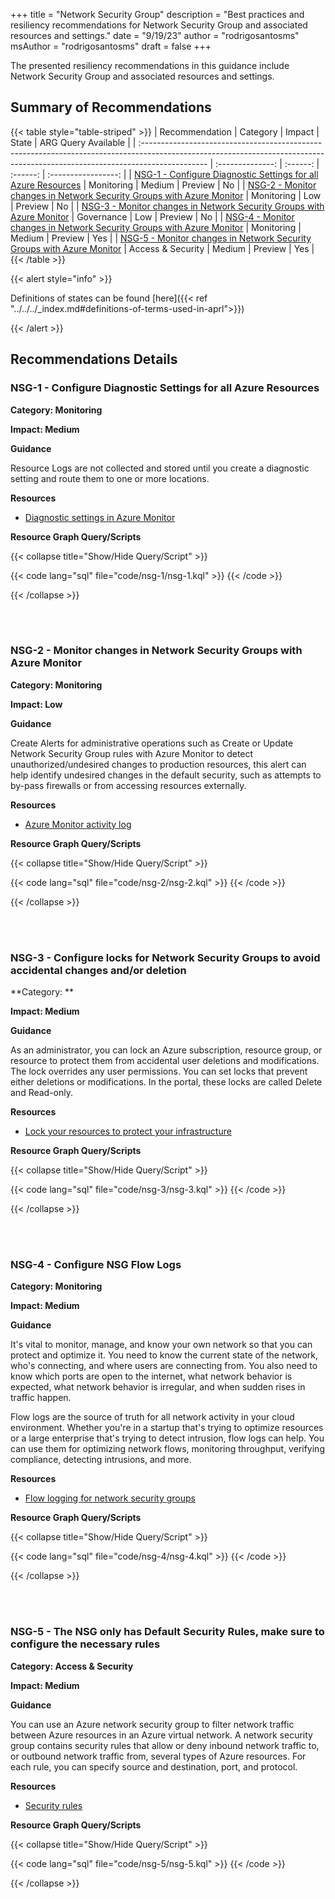 +++
title = "Network Security Group"
description = "Best practices and resiliency recommendations for Network Security Group and associated resources and settings."
date = "9/19/23"
author = "rodrigosantosms"
msAuthor = "rodrigosantosms"
draft = false
+++

The presented resiliency recommendations in this guidance include Network Security Group and associated resources and settings.

## Summary of Recommendations

{{< table style="table-striped" >}}
| Recommendation                                                                                                                                                                |  Category         |  Impact   |  State     | ARG Query Available |
| :---------------------------------------------------------------------------------------------------------------------------------------------------------------------------- | :--------------:  | :------:  | :------:   | :-----------------: |
| [NSG-1 - Configure Diagnostic Settings for all Azure Resources](#nsg-1---configure-diagnostic-settings-for-all-azure-resources)                                               | Monitoring        |  Medium   | Preview    |     No          |
| [NSG-2 - Monitor changes in Network Security Groups with Azure Monitor](#nsg-2---monitor-changes-in-network-security-groups-with-azure-monitor)                               | Monitoring        |     Low   | Preview    |     No          |
| [NSG-3 - Monitor changes in Network Security Groups with Azure Monitor](#nsg-3---configure-locks-for-network-security-groups-to-avoid-accidental-changes-andor-deletion)      | Governance        |     Low   | Preview    |     No          |
| [NSG-4 - Monitor changes in Network Security Groups with Azure Monitor](#nsg-4---configure-nsg-flow-logs)                                                                     | Monitoring        |  Medium   | Preview    |     Yes          |
| [NSG-5 - Monitor changes in Network Security Groups with Azure Monitor](#nsg-5---the-nsg-only-has-default-security-rules-make-sure-to-configure-the-necessary-rules)          | Access & Security |  Medium   | Preview    |     Yes          |
{{< /table >}}

{{< alert style="info" >}}

Definitions of states can be found [here]({{< ref "../../../_index.md#definitions-of-terms-used-in-aprl">}})

{{< /alert >}}

## Recommendations Details

### NSG-1 - Configure Diagnostic Settings for all Azure Resources

**Category: Monitoring**

**Impact: Medium**

**Guidance**

Resource Logs are not collected and stored until you create a diagnostic setting and route them to one or more locations.

**Resources**

- [Diagnostic settings in Azure Monitor](https://learn.microsoft.com/azure/azure-monitor/essentials/diagnostic-settings)

**Resource Graph Query/Scripts**

{{< collapse title="Show/Hide Query/Script" >}}

{{< code lang="sql" file="code/nsg-1/nsg-1.kql" >}} {{< /code >}}

{{< /collapse >}}

<br><br>

### NSG-2 - Monitor changes in Network Security Groups with Azure Monitor

**Category: Monitoring**

**Impact: Low**

**Guidance**

Create Alerts for administrative operations such as Create or Update Network Security Group rules with Azure Monitor to detect unauthorized/undesired changes to production resources, this alert can help identify undesired changes in the default security, such as attempts to by-pass firewalls or from accessing resources externally.

**Resources**

- [Azure Monitor activity log](https://learn.microsoft.com/azure/azure-monitor/essentials/activity-log?tabs=powershell)

**Resource Graph Query/Scripts**

{{< collapse title="Show/Hide Query/Script" >}}

{{< code lang="sql" file="code/nsg-2/nsg-2.kql" >}} {{< /code >}}

{{< /collapse >}}

<br><br>

### NSG-3 - Configure locks for Network Security Groups to avoid accidental changes and/or deletion

**Category: **

**Impact: Medium**

**Guidance**

As an administrator, you can lock an Azure subscription, resource group, or resource to protect them from accidental user deletions and modifications. The lock overrides any user permissions.
You can set locks that prevent either deletions or modifications. In the portal, these locks are called Delete and Read-only.

**Resources**

- [Lock your resources to protect your infrastructure](https://learn.microsoft.com/azure/azure-resource-manager/management/lock-resources?toc=%2Fazure%2Fvirtual-network%2Ftoc.json&tabs=json)

**Resource Graph Query/Scripts**

{{< collapse title="Show/Hide Query/Script" >}}

{{< code lang="sql" file="code/nsg-3/nsg-3.kql" >}} {{< /code >}}

{{< /collapse >}}

<br><br>

### NSG-4 - Configure NSG Flow Logs

**Category: Monitoring**

**Impact: Medium**

**Guidance**

It's vital to monitor, manage, and know your own network so that you can protect and optimize it. You need to know the current state of the network, who's connecting, and where users are connecting from. You also need to know which ports are open to the internet, what network behavior is expected, what network behavior is irregular, and when sudden rises in traffic happen.

Flow logs are the source of truth for all network activity in your cloud environment. Whether you're in a startup that's trying to optimize resources or a large enterprise that's trying to detect intrusion, flow logs can help. You can use them for optimizing network flows, monitoring throughput, verifying compliance, detecting intrusions, and more.

**Resources**

- [Flow logging for network security groups](https://learn.microsoft.com/azure/network-watcher/network-watcher-nsg-flow-logging-overview)

**Resource Graph Query/Scripts**

{{< collapse title="Show/Hide Query/Script" >}}

{{< code lang="sql" file="code/nsg-4/nsg-4.kql" >}} {{< /code >}}

{{< /collapse >}}

<br><br>

### NSG-5 - The NSG only has Default Security Rules, make sure to configure the necessary rules

**Category: Access & Security**

**Impact: Medium**

**Guidance**

You can use an Azure network security group to filter network traffic between Azure resources in an Azure virtual network. A network security group contains security rules that allow or deny inbound network traffic to, or outbound network traffic from, several types of Azure resources. For each rule, you can specify source and destination, port, and protocol.

**Resources**

- [Security rules](https://learn.microsoft.com/azure/virtual-network/network-security-groups-overview#security-rules)

**Resource Graph Query/Scripts**

{{< collapse title="Show/Hide Query/Script" >}}

{{< code lang="sql" file="code/nsg-5/nsg-5.kql" >}} {{< /code >}}

{{< /collapse >}}

<br><br>
